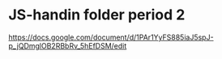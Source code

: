# JS-handin folder period 2

https://docs.google.com/document/d/1PAr1YyFS885iaJ5spJ-p_jQDmglOB2RBbRv_5hEfDSM/edit